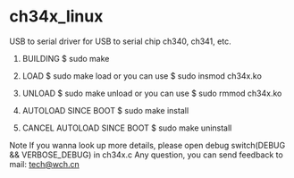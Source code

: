 # ch34x_linux
USB to serial driver for USB to serial chip ch340, ch341, etc.

1. BUILDING
 $ sudo make

2. LOAD
 $ sudo make load
 or you can use
 $ sudo insmod ch34x.ko
 
3. UNLOAD
 $ sudo make unload
 or you can use
 $ sudo rmmod ch34x.ko
 
4. AUTOLOAD SINCE BOOT
  $ sudo make install
  
5. CANCEL AUTOLOAD SINCE BOOT
  $ sudo make uninstall
  
Note
  If you wanna look up more details, please open debug switch(DEBUG && VERBOSE_DEBUG) in ch34x.c
  Any question, you can send feedback to mail: tech@wch.cn
